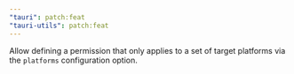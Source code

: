 ```yaml
---
"tauri": patch:feat
"tauri-utils": patch:feat
---
```


Allow defining a permission that only applies to a set of target platforms via the `platforms` configuration option.
